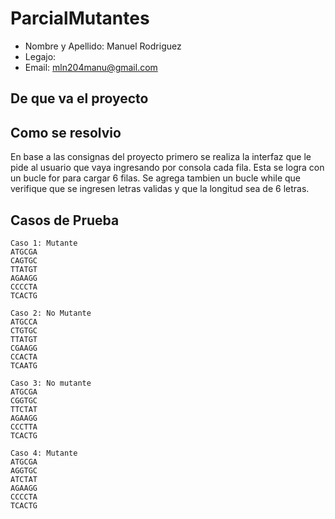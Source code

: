 # ParcialMutantes
* Nombre y Apellido: Manuel Rodriguez
* Legajo: 
* Email: mln204manu@gmail.com
## De que va el proyecto

## Como se resolvio

En base a las consignas del proyecto primero se realiza la interfaz que le pide al usuario que vaya ingresando por consola cada fila.
Esta se logra con un bucle for para cargar 6 filas. Se agrega tambien un bucle while que verifique que se ingresen letras validas y que la longitud sea de 6 letras.

## Casos de Prueba
```
Caso 1: Mutante
ATGCGA
CAGTGC
TTATGT
AGAAGG
CCCCTA
TCACTG

Caso 2: No Mutante
ATGCCA
CTGTGC
TTATGT
CGAAGG
CCACTA
TCAATG

Caso 3: No mutante
ATGCGA
CGGTGC
TTCTAT
AGAAGG
CCCTTA
TCACTG

Caso 4: Mutante
ATGCGA
AGGTGC
ATCTAT
AGAAGG
CCCCTA
TCACTG

```
